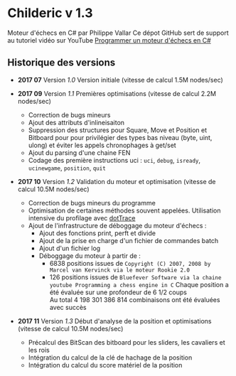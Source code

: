 # Childeric v 1.3
Moteur d'échecs en C# par Philippe Vallar
Ce dépot GitHub sert de support au tutoriel vidéo sur YouTube [Programmer un moteur d'échecs en C#](http://youtube.com/fr)

## Historique des versions
* __2017 07__ Version *1.0*   Version initiale  (vitesse de calcul 1.5M nodes/sec)

* __2017 09__ Version *1.1*   Premières optimisations (vitesse de calcul 2.2M nodes/sec)
	* Correction de bugs mineurs
	* Ajout des attributs d'inlineisaiton
	* Suppression des structures pour Square, Move et Position et Bitboard pour pour privilégier des types bas niveau (byte, uint, ulong) et éviter les appels chronophages à get/set
	* Ajout du parsing d'une chaine FEN
	* Codage des première instructions uci : `uci`, `debug`, `isready`, `ucinewgame`, `position`, `quit`

* __2017 10__ Version *1.2*   Validation du moteur et optimisation (vitesse de calcul 10.5M nodes/sec)
	* Correction de bugs mineurs du programme
	* Optimisation de certaines méthodes souvent appelées. Utilisation intensive du profilage avec [dotTrace](https://www.jetbrains.com/profiler/)
	* Ajout de l'infrastructure de déboggage du moteur d'échecs :
		* Ajout des fonctions print, perft et divide
		* Ajout de la prise en charge d'un fichier de commandes batch
		* Ajout d'un fichier log
		* Déboggage du moteur à partir de :
			* 6838 positions issues de `Copyright (C) 2007, 2008 by Marcel van Kervinck via le moteur Rookie 2.0`
			* 126 positions issues de `Bluefever Software via la chaine youtube Programming a chess engine in C`
			Chaque position a été évaluée sur une profondeur de 6 1/2 coups  
			Au total 4 198 301 386 814 combinaisons ont été évaluées avec succès

* __2017 11__ Version *1.3*   Début d'analyse de la position et optimisations (vitesse de calcul 10.5M nodes/sec)
	* Précalcul des BitScan des bitboard pour les sliders, les cavaliers et les rois
	* Intégration du calcul de la clé de hachage de la position
	* Intégration du calcul du score matériel de la position
